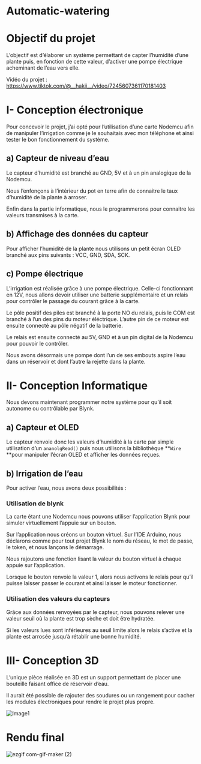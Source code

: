 # Automatic-watering

# **Objectif du projet**

L’objectif est d’élaborer un système permettant de capter l’humidité d’une plante puis, en fonction de cette valeur, d’activer une pompe électrique acheminant de l’eau vers elle.

Vidéo du projet : <https://www.tiktok.com/@__hakii__/video/7245607361170181403>

# I- **Conception électronique**

Pour concevoir le projet, j’ai opté pour l’utilisation d’une carte Nodemcu afin de manipuler l’irrigation comme je le souhaitais avec mon téléphone et ainsi tester le bon fonctionnement du système.

## a) Capteur de niveau d’eau

Le capteur d’humidité est branché au GND, 5V et à un pin analogique de la Nodemcu.

Nous l’enfonçons à l’intérieur du pot en terre afin de connaitre le taux d’humidité de la plante à arroser.

Enfin dans la partie informatique, nous le programmerons pour connaitre les valeurs transmises à la carte.


## b) Affichage des données du capteur

Pour afficher l’humidité de la plante nous utilisons un petit écran OLED branché aux pins suivants : VCC, GND, SDA, SCK.


## c) Pompe électrique

L’irrigation est réalisée grâce à une pompe électrique. Celle-ci fonctionnant en 12V, nous allons devoir utiliser une batterie supplémentaire et un relais pour contrôler le passage du courant grâce à la carte.

Le pôle positif des piles est branché à la porte NO du relais, puis le COM est branché à l’un des pins du moteur éléctrique. L’autre pin de ce moteur est ensuite connecté au pôle négatif de la batterie.

Le relais est ensuite connecté au 5V, GND et à un pin digital de la Nodemcu pour pouvoir le contrôler.

Nous avons désormais une pompe dont l’un de ses embouts aspire l’eau dans un réservoir et dont l’autre la rejette dans la plante.

# II- **Conception Informatique**

Nous devons maintenant programmer notre système pour qu’il soit autonome ou contrôlable par Blynk.

## a) Capteur et OLED

Le capteur renvoie donc les valeurs d’humidité à la carte par simple utilisation d’un `ananolgRead()` puis nous utilisons la bibliothèque **`Wire` **pour manipuler l’écran OLED et afficher les données reçues.

## b) Irrigation de l’eau

Pour activer l’eau, nous avons deux possibilités :

### Utilisation de blynk

La carte étant une Nodemcu nous pouvons utiliser l’application Blynk pour simuler virtuellement l’appuie sur un bouton.

Sur l’application nous créons un bouton virtuel. Sur l’IDE Arduino, nous déclarons comme pour tout projet Blynk le nom du réseau, le mot de passe, le token, et nous lançons le démarrage.

Nous rajoutons une fonction lisant la valeur du bouton virtuel à chaque appuie sur l’application.

Lorsque le bouton renvoie la valeur 1, alors nous activons le relais pour qu’il puisse laisser passer le courant et ainsi laisser le moteur fonctionner.

### **Utilisation des valeurs du capteurs**

Grâce aux données renvoyées par le capteur, nous pouvons relever une valeur seuil où la plante est trop sèche et doit être hydratée.

Si les valeurs lues sont inférieures au seuil limite alors le relais s’active et la plante est arrosée jusqu’à rétablir une bonne humidité.

# III- **Conception 3D**

L’unique pièce réalisée en 3D est un support permettant de placer une bouteille faisant office de réservoir d’eau.

Il aurait été possible de rajouter des soudures ou un rangement pour cacher les modules électroniques pour rendre le projet plus propre.

![Image1](https://user-images.githubusercontent.com/92324336/147491361-f02368aa-e9ba-4ee0-9e8a-8d06d40c260f.png)

# **Rendu final**

![ezgif com-gif-maker (2)](https://user-images.githubusercontent.com/92324336/147491552-00b94b63-7aef-4b81-89e5-23f57f6cb0fe.gif)
